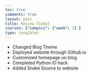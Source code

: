 ```yaml
---
toc: true
comments: true
layout: post
title: Review Ticket
courses: {"compsci": {"week": 1} }
type: tangibles
---
```


- Changed Blog Theme
- Deployed website through Github.io
- Customized homepage on blog
- Completed Python IO hack
- Added Snake Source to website